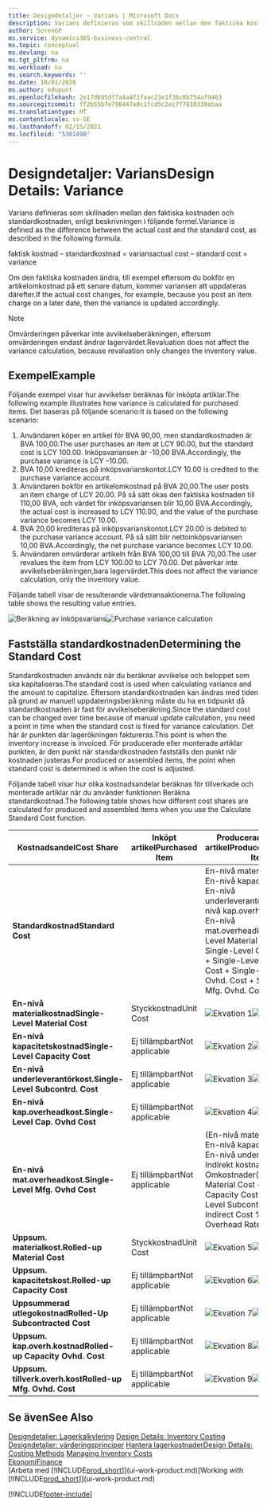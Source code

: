 ```yaml
---
title: Designdetaljer – Varians | Microsoft Docs
description: Varians definieras som skillnaden mellan den faktiska kostnaden och standardkostnaden, enligt beskrivningen i följande formel.
author: SorenGP
ms.service: dynamics365-business-central
ms.topic: conceptual
ms.devlang: na
ms.tgt_pltfrm: na
ms.workload: na
ms.search.keywords: ''
ms.date: 10/01/2020
ms.author: edupont
ms.openlocfilehash: 2e17d695df7a4a4f1faac23e1f36c8b754af9463
ms.sourcegitcommit: ff2b55b7e790447e0c1fcd5c2ec7f7610338ebaa
ms.translationtype: HT
ms.contentlocale: sv-SE
ms.lasthandoff: 02/15/2021
ms.locfileid: "5381498"
---
```

# <a name="design-details-variance"></a><span data-ttu-id="58a77-103">Designdetaljer: Varians</span><span class="sxs-lookup"><span data-stu-id="58a77-103">Design Details: Variance</span></span>
<span data-ttu-id="58a77-104">Varians definieras som skillnaden mellan den faktiska kostnaden och standardkostnaden, enligt beskrivningen i följande formel.</span><span class="sxs-lookup"><span data-stu-id="58a77-104">Variance is defined as the difference between the actual cost and the standard cost, as described in the following formula.</span></span>  

 <span data-ttu-id="58a77-105">faktisk kostnad – standardkostnad = varians</span><span class="sxs-lookup"><span data-stu-id="58a77-105">actual cost – standard cost = variance</span></span>  

 <span data-ttu-id="58a77-106">Om den faktiska kostnaden ändra, till exempel eftersom du bokför en artikelomkostnad på ett senare datum, kommer variansen att uppdateras därefter.</span><span class="sxs-lookup"><span data-stu-id="58a77-106">If the actual cost changes, for example, because you post an item charge on a later date, then the variance is updated accordingly.</span></span>  

> [!NOTE]  
>  <span data-ttu-id="58a77-107">Omvärderingen påverkar inte avvikelseberäkningen, eftersom omvärderingen endast ändrar lagervärdet.</span><span class="sxs-lookup"><span data-stu-id="58a77-107">Revaluation does not affect the variance calculation, because revaluation only changes the inventory value.</span></span>  

## <a name="example"></a><span data-ttu-id="58a77-108">Exempel</span><span class="sxs-lookup"><span data-stu-id="58a77-108">Example</span></span>  
 <span data-ttu-id="58a77-109">Följande exempel visar hur avvikelser beräknas för inköpta artiklar.</span><span class="sxs-lookup"><span data-stu-id="58a77-109">The following example illustrates how variance is calculated for purchased items.</span></span> <span data-ttu-id="58a77-110">Det baseras på följande scenario:</span><span class="sxs-lookup"><span data-stu-id="58a77-110">It is based on the following scenario:</span></span>  

1.  <span data-ttu-id="58a77-111">Användaren köper en artikel för BVA 90,00, men standardkostnaden är BVA 100,00.</span><span class="sxs-lookup"><span data-stu-id="58a77-111">The user purchases an item at LCY 90.00, but the standard cost is LCY 100.00.</span></span> <span data-ttu-id="58a77-112">Inköpsvariansen är -10,00 BVA.</span><span class="sxs-lookup"><span data-stu-id="58a77-112">Accordingly, the purchase variance is LCY –10.00.</span></span>  
2.  <span data-ttu-id="58a77-113">BVA 10,00 krediteras på inköpsvarianskontot.</span><span class="sxs-lookup"><span data-stu-id="58a77-113">LCY 10.00 is credited to the purchase variance account.</span></span>  
3.  <span data-ttu-id="58a77-114">Användaren bokför en artikelomkostnad på BVA 20,00.</span><span class="sxs-lookup"><span data-stu-id="58a77-114">The user posts an item charge of LCY 20.00.</span></span> <span data-ttu-id="58a77-115">På så sätt ökas den faktiska kostnaden till 110,00 BVA, och värdet för inköpsvariansen blir 10,00 BVA.</span><span class="sxs-lookup"><span data-stu-id="58a77-115">Accordingly, the actual cost is increased to LCY 110.00, and the value of the purchase variance becomes LCY 10.00.</span></span>  
4.  <span data-ttu-id="58a77-116">BVA 20,00 krediteras på inköpsvarianskontot.</span><span class="sxs-lookup"><span data-stu-id="58a77-116">LCY 20.00 is debited to the purchase variance account.</span></span> <span data-ttu-id="58a77-117">På så sätt blir nettoinköpsvariansen 10,00 BVA.</span><span class="sxs-lookup"><span data-stu-id="58a77-117">Accordingly, the net purchase variance becomes LCY 10.00.</span></span>  
5.  <span data-ttu-id="58a77-118">Användaren omvärderar artikeln från BVA 100,00 till BVA 70,00.</span><span class="sxs-lookup"><span data-stu-id="58a77-118">The user revalues the item from LCY 100.00 to LCY 70.00.</span></span> <span data-ttu-id="58a77-119">Det påverkar inte avvikelseberäkningen,bara lagervärdet.</span><span class="sxs-lookup"><span data-stu-id="58a77-119">This does not affect the variance calculation, only the inventory value.</span></span>  

 <span data-ttu-id="58a77-120">Följande tabell visar de resulterande värdetransaktionerna.</span><span class="sxs-lookup"><span data-stu-id="58a77-120">The following table shows the resulting value entries.</span></span>  

 <span data-ttu-id="58a77-121">![Beräkning av inköpsvarians](media/design_details_inventory_costing_11_purchase_variance.png "Beräkning av inköpsvarians")</span><span class="sxs-lookup"><span data-stu-id="58a77-121">![Purchase variance calculation](media/design_details_inventory_costing_11_purchase_variance.png "Purchase variance calculation")</span></span>  

## <a name="determining-the-standard-cost"></a><span data-ttu-id="58a77-122">Fastställa standardkostnaden</span><span class="sxs-lookup"><span data-stu-id="58a77-122">Determining the Standard Cost</span></span>  
 <span data-ttu-id="58a77-123">Standardkostnaden används när du beräknar avvikelse och beloppet som ska kapitaliseras.</span><span class="sxs-lookup"><span data-stu-id="58a77-123">The standard cost is used when calculating variance and the amount to capitalize.</span></span> <span data-ttu-id="58a77-124">Eftersom standardkostnaden kan ändras med tiden på grund av manuell uppdateringsberäkning måste du ha en tidpunkt då standardkostnaden är fast för avvikelseberäkning.</span><span class="sxs-lookup"><span data-stu-id="58a77-124">Since the standard cost can be changed over time because of manual update calculation, you need a point in time when the standard cost is fixed for variance calculation.</span></span> <span data-ttu-id="58a77-125">Det här är punkten där lagerökningen faktureras.</span><span class="sxs-lookup"><span data-stu-id="58a77-125">This point is when the inventory increase is invoiced.</span></span> <span data-ttu-id="58a77-126">För producerade eller monterade artiklar punkten, är den punkt när standardkostnaden fastställs den punkt när kostnaden justeras.</span><span class="sxs-lookup"><span data-stu-id="58a77-126">For produced or assembled items, the point when standard cost is determined is when the cost is adjusted.</span></span>  

 <span data-ttu-id="58a77-127">Följande tabell visar hur olika kostnadsandelar beräknas för tillverkade och monterade artiklar när du använder funktionen Beräkna standardkostnad.</span><span class="sxs-lookup"><span data-stu-id="58a77-127">The following table shows how different cost shares are calculated for produced and assembled items when you use the Calculate Standard Cost function.</span></span>  

|<span data-ttu-id="58a77-128">Kostnadsandel</span><span class="sxs-lookup"><span data-stu-id="58a77-128">Cost Share</span></span>|<span data-ttu-id="58a77-129">Inköpt artikel</span><span class="sxs-lookup"><span data-stu-id="58a77-129">Purchased Item</span></span>|<span data-ttu-id="58a77-130">Producerad/monterad artikel</span><span class="sxs-lookup"><span data-stu-id="58a77-130">Produced/Assembled Item</span></span>|  
|----------------|--------------------|------------------------------|  
|<span data-ttu-id="58a77-131">**Standardkostnad**</span><span class="sxs-lookup"><span data-stu-id="58a77-131">**Standard Cost**</span></span>||<span data-ttu-id="58a77-132">En-nivå materialkostnad + En-nivå kapacitetskostnad + En-nivå underleverantörkost. + En-nivå kap.overheadkost. + En-nivå mat.overheadkost.</span><span class="sxs-lookup"><span data-stu-id="58a77-132">Single-Level Material Cost + Single-Level Capacity Cost + Single-Level Subcontrd. Cost + Single-Level Cap. Ovhd. Cost + Single-Level Mfg. Ovhd. Cost</span></span>|  
|<span data-ttu-id="58a77-133">**En-nivå materialkostnad**</span><span class="sxs-lookup"><span data-stu-id="58a77-133">**Single-Level Material Cost**</span></span>|<span data-ttu-id="58a77-134">Styckkostnad</span><span class="sxs-lookup"><span data-stu-id="58a77-134">Unit Cost</span></span>|<span data-ttu-id="58a77-135">![Ekvation 1](media/design_details_inventory_costing_11_equation_1.png "Ekvation 1")</span><span class="sxs-lookup"><span data-stu-id="58a77-135">![Equation 1](media/design_details_inventory_costing_11_equation_1.png "Equation 1")</span></span>|  
|<span data-ttu-id="58a77-136">**En-nivå kapacitetskostnad**</span><span class="sxs-lookup"><span data-stu-id="58a77-136">**Single-Level Capacity Cost**</span></span>|<span data-ttu-id="58a77-137">Ej tillämpbart</span><span class="sxs-lookup"><span data-stu-id="58a77-137">Not applicable</span></span>|<span data-ttu-id="58a77-138">![Ekvation 2](media/design_details_inventory_costing_11_equation_2.png "Ekvation 2")</span><span class="sxs-lookup"><span data-stu-id="58a77-138">![Equation 2](media/design_details_inventory_costing_11_equation_2.png "Equation 2")</span></span>|  
|<span data-ttu-id="58a77-139">**En-nivå underleverantörkost.**</span><span class="sxs-lookup"><span data-stu-id="58a77-139">**Single-Level Subcontrd. Cost**</span></span>|<span data-ttu-id="58a77-140">Ej tillämpbart</span><span class="sxs-lookup"><span data-stu-id="58a77-140">Not applicable</span></span>|<span data-ttu-id="58a77-141">![Ekvation 3](media/design_details_inventory_costing_11_equation_3.png "Ekvation 3")</span><span class="sxs-lookup"><span data-stu-id="58a77-141">![Equation 3](media/design_details_inventory_costing_11_equation_3.png "Equation 3")</span></span>|  
|<span data-ttu-id="58a77-142">**En-nivå kap.overheadkost.**</span><span class="sxs-lookup"><span data-stu-id="58a77-142">**Single-Level Cap. Ovhd Cost**</span></span>|<span data-ttu-id="58a77-143">Ej tillämpbart</span><span class="sxs-lookup"><span data-stu-id="58a77-143">Not applicable</span></span>|<span data-ttu-id="58a77-144">![Ekvation 4](media/design_details_inventory_costing_11_equation_4.png "Ekvation 4")</span><span class="sxs-lookup"><span data-stu-id="58a77-144">![Equation 4](media/design_details_inventory_costing_11_equation_4.png "Equation 4")</span></span>|  
|<span data-ttu-id="58a77-145">**En-nivå mat.overheadkost.**</span><span class="sxs-lookup"><span data-stu-id="58a77-145">**Single-Level Mfg. Ovhd Cost**</span></span>|<span data-ttu-id="58a77-146">Ej tillämpbart</span><span class="sxs-lookup"><span data-stu-id="58a77-146">Not applicable</span></span>|<span data-ttu-id="58a77-147">(En-nivå materialkostnad + En-nivå kapacitetskostnad + En-nivå underlev.kost.) \* Indirekt kostnad % / 100 + Omkostnader</span><span class="sxs-lookup"><span data-stu-id="58a77-147">(Single-Level Material Cost + Single-Level Capacity Cost + Single-Level Subcontrd. Cost) \* Indirect Cost % / 100 + Overhead Rate</span></span>|  
|<span data-ttu-id="58a77-148">**Uppsum. materialkost.**</span><span class="sxs-lookup"><span data-stu-id="58a77-148">**Rolled-up Material Cost**</span></span>|<span data-ttu-id="58a77-149">Styckkostnad</span><span class="sxs-lookup"><span data-stu-id="58a77-149">Unit Cost</span></span>|<span data-ttu-id="58a77-150">![Ekvation 5](media/design_details_inventory_costing_11_equation_5.png "Ekvation 5")</span><span class="sxs-lookup"><span data-stu-id="58a77-150">![Equation 5](media/design_details_inventory_costing_11_equation_5.png "Equation 5")</span></span>|  
|<span data-ttu-id="58a77-151">**Uppsum. kapacitetskost.**</span><span class="sxs-lookup"><span data-stu-id="58a77-151">**Rolled-up Capacity Cost**</span></span>|<span data-ttu-id="58a77-152">Ej tillämpbart</span><span class="sxs-lookup"><span data-stu-id="58a77-152">Not applicable</span></span>|<span data-ttu-id="58a77-153">![Ekvation 6](media/design_details_inventory_costing_11_equation_6.png "Ekvation 6")</span><span class="sxs-lookup"><span data-stu-id="58a77-153">![Equation 6](media/design_details_inventory_costing_11_equation_6.png "Equation 6")</span></span>|  
|<span data-ttu-id="58a77-154">**Uppsummerad utlegokostnad**</span><span class="sxs-lookup"><span data-stu-id="58a77-154">**Rolled-Up Subcontracted Cost**</span></span>|<span data-ttu-id="58a77-155">Ej tillämpbart</span><span class="sxs-lookup"><span data-stu-id="58a77-155">Not applicable</span></span>|<span data-ttu-id="58a77-156">![Ekvation 7](media/design_details_inventory_costing_11_equation_7.png "Ekvation 7")</span><span class="sxs-lookup"><span data-stu-id="58a77-156">![Equation 7](media/design_details_inventory_costing_11_equation_7.png "Equation 7")</span></span>|  
|<span data-ttu-id="58a77-157">**Uppsum. kap.overh.kostnad**</span><span class="sxs-lookup"><span data-stu-id="58a77-157">**Rolled-up Capacity Ovhd. Cost**</span></span>|<span data-ttu-id="58a77-158">Ej tillämpbart</span><span class="sxs-lookup"><span data-stu-id="58a77-158">Not applicable</span></span>|<span data-ttu-id="58a77-159">![Ekvation 8](media/design_details_inventory_costing_11_equation_8.png "Ekvation 8")</span><span class="sxs-lookup"><span data-stu-id="58a77-159">![Equation 8](media/design_details_inventory_costing_11_equation_8.png "Equation 8")</span></span>|  
|<span data-ttu-id="58a77-160">**Uppsum. tillverk.overh.kost**</span><span class="sxs-lookup"><span data-stu-id="58a77-160">**Rolled-up Mfg. Ovhd. Cost**</span></span>|<span data-ttu-id="58a77-161">Ej tillämpbart</span><span class="sxs-lookup"><span data-stu-id="58a77-161">Not applicable</span></span>|<span data-ttu-id="58a77-162">![Ekvation 9](media/design_details_inventory_costing_11_equation_9.png "Ekvation 9")</span><span class="sxs-lookup"><span data-stu-id="58a77-162">![Equation 9](media/design_details_inventory_costing_11_equation_9.png "Equation 9")</span></span>|  

## <a name="see-also"></a><span data-ttu-id="58a77-163">Se även</span><span class="sxs-lookup"><span data-stu-id="58a77-163">See Also</span></span>  
 <span data-ttu-id="58a77-164">[Designdetaljer: Lagerkalkylering](design-details-inventory-costing.md) </span><span class="sxs-lookup"><span data-stu-id="58a77-164">[Design Details: Inventory Costing](design-details-inventory-costing.md) </span></span>  
 <span data-ttu-id="58a77-165">[Designdetaljer: värderingsprinciper](design-details-costing-methods.md) [Hantera lagerkostnader](finance-manage-inventory-costs.md)</span><span class="sxs-lookup"><span data-stu-id="58a77-165">[Design Details: Costing Methods](design-details-costing-methods.md) [Managing Inventory Costs](finance-manage-inventory-costs.md)</span></span>  
 [<span data-ttu-id="58a77-166">Ekonomi</span><span class="sxs-lookup"><span data-stu-id="58a77-166">Finance</span></span>](finance.md)  
 <span data-ttu-id="58a77-167">[Arbeta med [!INCLUDE[prod_short](includes/prod_short.md)]](ui-work-product.md)</span><span class="sxs-lookup"><span data-stu-id="58a77-167">[Working with [!INCLUDE[prod_short](includes/prod_short.md)]](ui-work-product.md)</span></span>


[!INCLUDE[footer-include](includes/footer-banner.md)]
